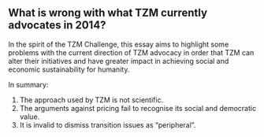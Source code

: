 What is wrong with what TZM currently advocates in 2014?
---

In the spirit of the TZM Challenge, this essay aims to highlight some problems with the current direction of TZM advocacy in order that TZM can alter their initiatives and have greater impact in achieving social and economic sustainability for humanity.

In summary:

1. The approach used by TZM is not scientific.
2. The arguments against pricing fail to recognise its social and democratic value.
3. It is invalid to dismiss transition issues as “peripheral”.


